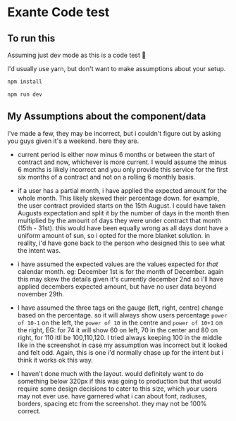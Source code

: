 # Exante Code test

## To run this

Assuming just dev mode as this is a code test 🫡

I'd usually use yarn, but don't want to make assumptions about your setup.

```sh
npm install
```

```sh
npm run dev
```

## My Assumptions about the component/data

I've made a few, they may be incorrect, but i couldn't figure out by asking you guys given it's a weekend. here they are.

- current period is either now minus 6 months or between the start of contract and now, whichever is more current. I would assume the minus 6 months is likely incorrect and you only provide this service for the first six months of a contract and not on a rolling 6 monthly basis.

- if a user has a partial month, i have applied the expected amount for the whole month. This likely skewed their percentage down. for example, the user contract provided starts on the 15th August. I could have taken Augusts expectation and split it by the number of days in the month then multiplied by the amount of days they were under contract that month (15th - 31st). this would have been equally wrong as all days dont have a uniform amount of sun, so i opted for the more blanket solution. in reality, i'd have gone back to the person who designed this to see what the intent was.

- i have assumed the expected values are the values expected for _that_ calendar month. eg: December 1st is for the month of December. again this may skew the details given it's currently december 2nd so i'll have applied decembers expected amount, but have no user data beyond november 29th.

- I have assumed the three tags on the gauge (left, right, centre) change based on the percentage. so it will always show users percentage `power of 10-1` on the left, the `power of 10` in the centre and `power of 10+1` on the right, EG: for 74 it will show 60 on left, 70 in the center and 80 on right, for 110 itll be 100,110,120. I tried always keeping 100 in the middle like in the screenshot in case my assumption was incorrect but it looked and felt odd. Again, this is one i'd normally chase up for the intent but i think it works ok this way.

- I haven't done much with the layout. would definitely want to do something below 320px if this was going to production but that would require some design decisions to cater to this size, which your users may not ever use. have garnered what i can about font, radiuses, borders, spacing etc from the screenshot. they may not be 100% correct.
